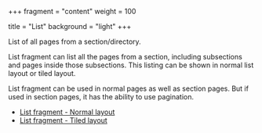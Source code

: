 +++
fragment = "content"
weight = 100

title = "List"
background = "light"
+++

List of all pages from a section/directory.

<!--more-->

List fragment can list all the pages from a section, including subsections and
pages inside those subsections. This listing can be shown in normal list layout
or tiled layout.

List fragment can be used in normal pages as well as section pages. But if used
in section pages, it has the ability to use pagination.

- [List fragment - Normal layout](#item_image-right)
- [List fragment - Tiled layout](#item_image-only)
